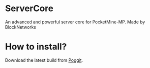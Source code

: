 # ServerCore
An advanced and powerful server core for PocketMine-MP. Made by BlockNetworks

# How to install?
Download the latest build from [Poggit](https://poggit.pmmp.io/ci/IceCruelStuff/ServerCore/ServerCore).
